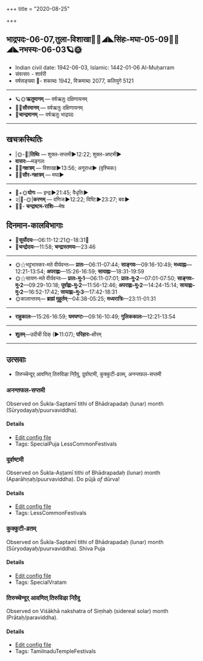 +++
title = "2020-08-25"

+++
## भाद्रपदः-06-07,तुला-विशाखा🌛🌌◢◣सिंहः-मघा-05-09🌌🌞◢◣नभस्यः-06-03🪐🌞
- Indian civil date: 1942-06-03, Islamic: 1442-01-06 Al-Muḥarram
- संवत्सरः - शार्वरी
- वर्षसङ्ख्या 🌛- शकाब्दः 1942, विक्रमाब्दः 2077, कलियुगे 5121
___________________
- 🪐🌞**ऋतुमानम्** — वर्षऋतुः दक्षिणायनम्
- 🌌🌞**सौरमानम्** — वर्षऋतुः दक्षिणायनम्
- 🌛**चान्द्रमानम्** — वर्षऋतुः भाद्रपदः
___________________


## खचक्रस्थितिः
- |🌞-🌛|**तिथिः** — शुक्ल-सप्तमी►12:22; शुक्ल-अष्टमी►  
- **वासरः**—मङ्गलः  
- 🌌🌛**नक्षत्रम्** — विशाखा►13:56; अनूराधा► (वृश्चिकः)  
- 🌌🌞**सौर-नक्षत्रम्** — मघा►  
___________________
- 🌛+🌞**योगः** — इन्द्रः►21:45; वैधृतिः►  
- २|🌛-🌞|**करणम्** — वणिजः►12:22; विष्टिः►23:27; बवः►  
- 🌌🌛- **चन्द्राष्टम-राशिः**—मेषः  


## दिनमान-कालविभागाः
- 🌅**सूर्योदयः**—06:11-12:21🌞️-18:31🌇  
- 🌛**चन्द्रोदयः**—11:58; **चन्द्रास्तमयः**—23:46  
___________________
- 🌞⚝भट्टभास्कर-मते वीर्यवन्तः— **प्रातः**—06:11-07:44; **साङ्गवः**—09:16-10:49; **मध्याह्नः**—12:21-13:54; **अपराह्णः**—15:26-16:59; **सायाह्नः**—18:31-19:59  
- 🌞⚝सायण-मते वीर्यवन्तः— **प्रातः-मु॰1**—06:11-07:01; **प्रातः-मु॰2**—07:01-07:50; **साङ्गवः-मु॰2**—09:29-10:18; **पूर्वाह्णः-मु॰2**—11:56-12:46; **अपराह्णः-मु॰2**—14:24-15:14; **सायाह्णः-मु॰2**—16:52-17:42; **सायाह्णः-मु॰3**—17:42-18:31  
- 🌞कालान्तरम्— **ब्राह्मं मुहूर्तम्**—04:38-05:25; **मध्यरात्रिः**—23:11-01:31  
___________________
- **राहुकालः**—15:26-16:59; **यमघण्टः**—09:16-10:49; **गुलिककालः**—12:21-13:54  
___________________
- **शूलम्**—उदीची दिक् (►11:07); **परिहारः**–क्षीरम्  
___________________

## उत्सवाः
- तिरुच्चॆन्दूर् आवणित् तिरुविऴा निऱैवु, दूर्वाष्टमी, कुक्कुटी-व्रतम्, अनन्तफल-सप्तमी
### अनन्तफल-सप्तमी

Observed on Śukla-Saptamī tithi of Bhādrapadaḥ (lunar) month (Sūryodayaḥ/puurvaviddha). 

#### Details
- [Edit config file](https://github.com/jyotisham/adyatithi/tree/master/general/lunar_month/tithi/06/07/anantaphala-saptamI.toml)
- Tags: SpecialPuja LessCommonFestivals


### दूर्वाष्टमी

Observed on Śukla-Aṣṭamī tithi of Bhādrapadaḥ (lunar) month (Aparāhṇaḥ/puurvaviddha). Do pūjā *of* dūrva!

#### Details
- [Edit config file](https://github.com/jyotisham/adyatithi/tree/master/general/lunar_month/tithi/06/08/dUrvASTamI.toml)
- Tags: LessCommonFestivals


### कुक्कुटी-व्रतम्

Observed on Śukla-Saptamī tithi of Bhādrapadaḥ (lunar) month (Sūryodayaḥ/puurvaviddha). Shiva Puja

#### Details
- [Edit config file](https://github.com/jyotisham/adyatithi/tree/master/devatA/shakti/lunar_month/tithi/06/07/kukkuTI-vratam.toml)
- Tags: SpecialVratam


### तिरुच्चॆन्दूर् आवणित् तिरुविऴा निऱैवु

Observed on Viśākhā nakshatra of Siṃhaḥ (sidereal solar) month (Prātaḥ/paraviddha). 

#### Details
- [Edit config file](https://github.com/jyotisham/adyatithi/tree/master/temples/Tamil/sidereal_solar_month/nakshatra/05/16/tiruccendUr%20AvaNit%20tiruvizhA%20nir2aivu.toml)
- Tags: TamilnaduTempleFestivals


